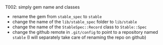 T002: simply gem name and classes
- rename the gem from `stable_spec` to `stable`
- change the name of the `lib/stable_spec` folder to `lib/stable`
- change the name of the `StableSpec::Record` class to `Stable::Spec`
- change the github remote in `.git/config` to point to a repository named `stable` (I will separately take care of renaming the repo on github)
